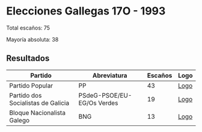 # Elecciones Gallegas 17O - 1993

Total escaños: 75

Mayoría absoluta: 38

## Resultados

| Partido | Abreviatura | Escaños | Logo |
| - | - | - | - |
| Partido Popular | PP | 43 | [Logo](https://github.com/playzzz/Pactos/blob/master/Logos/PP.jpg?raw=true)
| Partido dos Socialistas de Galicia | PSdeG-PSOE/EU-EG/Os Verdes | 19 | [Logo](https://github.com/playzzz/Pactos/blob/master/Logos/PSOE.jpg?raw=true)
| Bloque Nacionalista Galego | BNG | 13 | [Logo](https://github.com/playzzz/Pactos/blob/master/Logos/BNG.jpg?raw=true)
